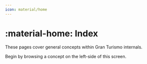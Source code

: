 ```yaml
---
icon: material/home
---
```


# :material-home: Index
These pages cover general concepts within Gran Turismo internals.

Begin by browsing a concept on the left-side of this screen.